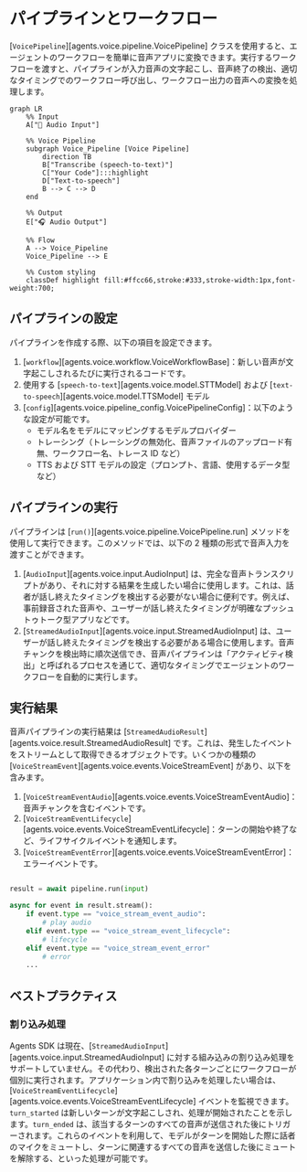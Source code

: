 # パイプラインとワークフロー

[`VoicePipeline`][agents.voice.pipeline.VoicePipeline] クラスを使用すると、エージェントのワークフローを簡単に音声アプリに変換できます。実行するワークフローを渡すと、パイプラインが入力音声の文字起こし、音声終了の検出、適切なタイミングでのワークフロー呼び出し、ワークフロー出力の音声への変換を処理します。

```mermaid
graph LR
    %% Input
    A["🎤 Audio Input"]

    %% Voice Pipeline
    subgraph Voice_Pipeline [Voice Pipeline]
        direction TB
        B["Transcribe (speech-to-text)"]
        C["Your Code"]:::highlight
        D["Text-to-speech"]
        B --> C --> D
    end

    %% Output
    E["🎧 Audio Output"]

    %% Flow
    A --> Voice_Pipeline
    Voice_Pipeline --> E

    %% Custom styling
    classDef highlight fill:#ffcc66,stroke:#333,stroke-width:1px,font-weight:700;

```

## パイプラインの設定

パイプラインを作成する際、以下の項目を設定できます。

1. [`workflow`][agents.voice.workflow.VoiceWorkflowBase]：新しい音声が文字起こしされるたびに実行されるコードです。
2. 使用する [`speech-to-text`][agents.voice.model.STTModel] および [`text-to-speech`][agents.voice.model.TTSModel] モデル
3. [`config`][agents.voice.pipeline_config.VoicePipelineConfig]：以下のような設定が可能です。
    - モデル名をモデルにマッピングするモデルプロバイダー
    - トレーシング（トレーシングの無効化、音声ファイルのアップロード有無、ワークフロー名、トレース ID など）
    - TTS および STT モデルの設定（プロンプト、言語、使用するデータ型など）

## パイプラインの実行

パイプラインは [`run()`][agents.voice.pipeline.VoicePipeline.run] メソッドを使用して実行できます。このメソッドでは、以下の 2 種類の形式で音声入力を渡すことができます。

1. [`AudioInput`][agents.voice.input.AudioInput] は、完全な音声トランスクリプトがあり、それに対する結果を生成したい場合に使用します。これは、話者が話し終えたタイミングを検出する必要がない場合に便利です。例えば、事前録音された音声や、ユーザーが話し終えたタイミングが明確なプッシュトゥトーク型アプリなどです。
2. [`StreamedAudioInput`][agents.voice.input.StreamedAudioInput] は、ユーザーが話し終えたタイミングを検出する必要がある場合に使用します。音声チャンクを検出時に順次送信でき、音声パイプラインは「アクティビティ検出」と呼ばれるプロセスを通じて、適切なタイミングでエージェントのワークフローを自動的に実行します。

## 実行結果

音声パイプラインの実行結果は [`StreamedAudioResult`][agents.voice.result.StreamedAudioResult] です。これは、発生したイベントをストリームとして取得できるオブジェクトです。いくつかの種類の [`VoiceStreamEvent`][agents.voice.events.VoiceStreamEvent] があり、以下を含みます。

1. [`VoiceStreamEventAudio`][agents.voice.events.VoiceStreamEventAudio]：音声チャンクを含むイベントです。
2. [`VoiceStreamEventLifecycle`][agents.voice.events.VoiceStreamEventLifecycle]：ターンの開始や終了など、ライフサイクルイベントを通知します。
3. [`VoiceStreamEventError`][agents.voice.events.VoiceStreamEventError]：エラーイベントです。

```python

result = await pipeline.run(input)

async for event in result.stream():
    if event.type == "voice_stream_event_audio":
        # play audio
    elif event.type == "voice_stream_event_lifecycle":
        # lifecycle
    elif event.type == "voice_stream_event_error"
        # error
    ...
```

## ベストプラクティス

### 割り込み処理

Agents SDK は現在、[`StreamedAudioInput`][agents.voice.input.StreamedAudioInput] に対する組み込みの割り込み処理をサポートしていません。その代わり、検出された各ターンごとにワークフローが個別に実行されます。アプリケーション内で割り込みを処理したい場合は、[`VoiceStreamEventLifecycle`][agents.voice.events.VoiceStreamEventLifecycle] イベントを監視できます。`turn_started` は新しいターンが文字起こしされ、処理が開始されたことを示します。`turn_ended` は、該当するターンのすべての音声が送信された後にトリガーされます。これらのイベントを利用して、モデルがターンを開始した際に話者のマイクをミュートし、ターンに関連するすべての音声を送信した後にミュートを解除する、といった処理が可能です。